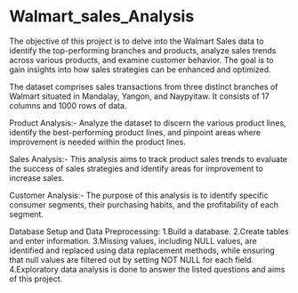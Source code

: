 # Walmart_sales_Analysis
The objective of this project is to delve into the Walmart Sales data to identify the top-performing branches and products, analyze sales trends across various products, and examine customer behavior. The goal is to gain insights into how sales strategies can be enhanced and optimized.

The dataset comprises sales transactions from three distinct branches of Walmart situated in Mandalay, Yangon, and Naypyitaw. It consists of 17 columns and 1000 rows of data.

 Product Analysis:-
Analyze the dataset to discern the various product lines, identify the best-performing product lines, and pinpoint areas where improvement is needed within the product lines.

Sales Analysis:-
This analysis aims to track product sales trends to evaluate the success of sales strategies and identify areas for improvement to increase sales.

Customer Analysis:-
The purpose of this analysis is to identify specific consumer segments, their purchasing habits, and the profitability of each segment.

Database Setup and Data Preprocessing:
1.Build a database.
2.Create tables and enter information.
3.Missing values, including NULL values, are identified and replaced using data replacement methods, while ensuring that null values are filtered out by setting NOT NULL for each field.
4.Exploratory data analysis is done to answer the listed questions and aims of this project.

